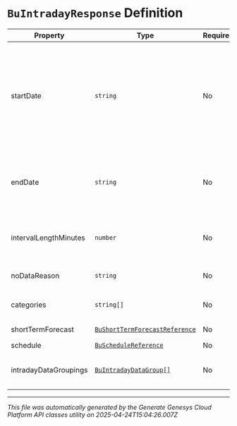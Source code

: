 # `BuIntradayResponse` Definition

| Property | Type | Required | Description |
|----------|------|----------|-------------|
| startDate | `string` | No | The start of the date range for which this data applies.  This is also the start reference point for the intervals represented in the various arrays. Date time is represented as an ISO-8601 string. For example: yyyy-MM-ddTHH:mm:ss[.mmm]Z |
| endDate | `string` | No | The end of the date range for which this data applies. Date time is represented as an ISO-8601 string. For example: yyyy-MM-ddTHH:mm:ss[.mmm]Z |
| intervalLengthMinutes | `number` | No | The aggregation period in minutes, which determines the interval duration of the returned data |
| noDataReason | `string` | No | If not null, the reason there was no data for the request |
| categories | `string[]` | No | The categories to which this data corresponds |
| shortTermForecast | [`BuShortTermForecastReference`](bushorttermforecastreference-definition.md) | No | Short term forecast reference |
| schedule | [`BuScheduleReference`](buschedulereference-definition.md) | No | Schedule reference |
| intradayDataGroupings | [`BuIntradayDataGroup[]`](buintradaydatagroup-definition.md) | No | Intraday data grouped by a single media type and set of planning group IDs |

---

*This file was automatically generated by the Generate Genesys Cloud Platform API classes utility on 2025-04-24T15:04:26.007Z*